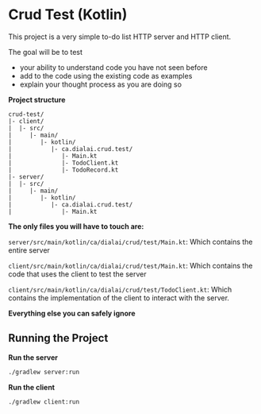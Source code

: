 # Crud Test (Kotlin)

This project is a very simple to-do list HTTP server and HTTP client.

The goal will be to test

- your ability to understand code you have not seen before
- add to the code using the existing code as examples
- explain your thought process as you are doing so

**Project structure**

```
crud-test/
|- client/
|  |- src/
|     |- main/
|        |- kotlin/
|           |- ca.dialai.crud.test/
|              |- Main.kt
|              |- TodoClient.kt
|              |- TodoRecord.kt
|- server/
|  |- src/
|     |- main/
|        |- kotlin/
|           |- ca.dialai.crud.test/
|              |- Main.kt
```

__**The only files you will have to touch are:**__

`server/src/main/kotlin/ca/dialai/crud/test/Main.kt`: Which contains the entire server

`client/src/main/kotlin/ca/dialai/crud/test/Main.kt`: Which contains the code that uses the client to test the server

`client/src/main/kotlin/ca/dialai/crud/test/TodoClient.kt`: Which contains the implementation of the client to interact
with the server.

__**Everything else you can safely ignore**__

## Running the Project

**Run the server**

```bash
./gradlew server:run
```

**Run the client**

```bash
./gradlew client:run
```